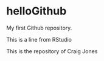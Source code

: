 helloGithub
===========

My first Github repository.

This is a line from RStudio

This is the repository of Craig Jones
